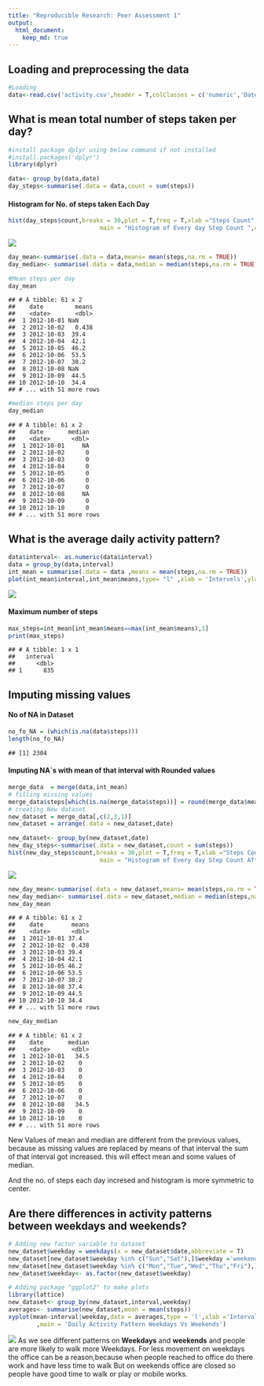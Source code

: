 ```yaml
---
title: "Reproducible Research: Peer Assessment 1"
output: 
  html_document:
    keep_md: true
---
```

## Loading and preprocessing the data

```r
#Loading
data<-read.csv('activity.csv',header = T,colClasses = c('numeric','Date','character'))
```

## What is mean total number of steps taken per day?


```r
#install package dplyr using below command if not installed
#install.packages('dplyr')
library(dplyr)
```

```r
data<- group_by(data,date)
day_steps<-summarise(.data = data,count = sum(steps))
```
#### Histogram for No. of steps taken Each Day

```r
hist(day_steps$count,breaks = 30,plot = T,freq = T,xlab ="Steps Count",
                          main = "Histogram of Every day Step Count ",col= "blue" )
```

![](PA1_template_files/figure-html/unnamed-chunk-4-1.png)<!-- -->

```r
day_mean<-summarise(.data = data,means= mean(steps,na.rm = TRUE))
day_median<- summarise(.data = data,median = median(steps,na.rm = TRUE))
```

```r
#Mean steps per day
day_mean
```

```
## # A tibble: 61 x 2
##    date         means
##    <date>       <dbl>
##  1 2012-10-01 NaN    
##  2 2012-10-02   0.438
##  3 2012-10-03  39.4  
##  4 2012-10-04  42.1  
##  5 2012-10-05  46.2  
##  6 2012-10-06  53.5  
##  7 2012-10-07  38.2  
##  8 2012-10-08 NaN    
##  9 2012-10-09  44.5  
## 10 2012-10-10  34.4  
## # ... with 51 more rows
```

```r
#median steps per day
day_median
```

```
## # A tibble: 61 x 2
##    date       median
##    <date>      <dbl>
##  1 2012-10-01     NA
##  2 2012-10-02      0
##  3 2012-10-03      0
##  4 2012-10-04      0
##  5 2012-10-05      0
##  6 2012-10-06      0
##  7 2012-10-07      0
##  8 2012-10-08     NA
##  9 2012-10-09      0
## 10 2012-10-10      0
## # ... with 51 more rows
```

## What is the average daily activity pattern?

```r
data$interval<- as.numeric(data$interval)
data = group_by(data,interval)
int_mean = summarise(.data = data ,means = mean(steps,na.rm = TRUE))
plot(int_mean$interval,int_mean$means,type= "l" ,xlab = 'Intervels',ylab = 'Average',main = 'Average Daily Activity Patters',col = 'blue')
```

![](PA1_template_files/figure-html/unnamed-chunk-6-1.png)<!-- -->
#### Maximum number of steps


```r
max_steps=int_mean[int_mean$means==max(int_mean$means),1]
print(max_steps)
```

```
## # A tibble: 1 x 1
##   interval
##      <dbl>
## 1      835
```

## Imputing missing values
#### No of NA in Dataset

```r
no_fo_NA = (which(is.na(data$steps)))
length(no_fo_NA)
```

```
## [1] 2304
```
#### Imputing NA`s with mean of that interval with Rounded values

```r
merge_data  = merge(data,int_mean)
# filling missing values
merge_data$steps[which(is.na(merge_data$steps))] = round(merge_data$means[which(is.na(merge_data$steps))])
# creating New dataset
new_dataset = merge_data[,c(2,3,1)]
new_dataset = arrange(.data = new_dataset,date)
```


```r
new_dataset<- group_by(new_dataset,date)
new_day_steps<-summarise(.data = new_dataset,count = sum(steps))
hist(new_day_steps$count,breaks = 30,plot = T,freq = T,xlab ="Steps Count",
                          main = "Histogram of Every day Step Count After Filling NA`s ",col= "blue" )
```

![](PA1_template_files/figure-html/unnamed-chunk-10-1.png)<!-- -->

```r
new_day_mean<-summarise(.data = new_dataset,means= mean(steps,na.rm = TRUE))
new_day_median<- summarise(.data = new_dataset,median = median(steps,na.rm = TRUE))
new_day_mean
```

```
## # A tibble: 61 x 2
##    date        means
##    <date>      <dbl>
##  1 2012-10-01 37.4  
##  2 2012-10-02  0.438
##  3 2012-10-03 39.4  
##  4 2012-10-04 42.1  
##  5 2012-10-05 46.2  
##  6 2012-10-06 53.5  
##  7 2012-10-07 38.2  
##  8 2012-10-08 37.4  
##  9 2012-10-09 44.5  
## 10 2012-10-10 34.4  
## # ... with 51 more rows
```

```r
new_day_median
```

```
## # A tibble: 61 x 2
##    date       median
##    <date>      <dbl>
##  1 2012-10-01   34.5
##  2 2012-10-02    0  
##  3 2012-10-03    0  
##  4 2012-10-04    0  
##  5 2012-10-05    0  
##  6 2012-10-06    0  
##  7 2012-10-07    0  
##  8 2012-10-08   34.5
##  9 2012-10-09    0  
## 10 2012-10-10    0  
## # ... with 51 more rows
```
New Values of mean and median are different from the previous values, because as missing values are replaced by means of that interval the sum of that interval got increased. this will effect mean and some values of median.

And the no. of steps each day incresed and histogram is more symmetric to center. 

## Are there differences in activity patterns between weekdays and weekends?


```r
# Adding new factor variable to dataset
new_dataset$weekday = weekdays(x = new_dataset$date,abbreviate = T)
new_dataset[new_dataset$weekday %in% c("Sun","Sat"),]$weekday ='weekends' 
new_dataset[new_dataset$weekday %in% c("Mon","Tue","Wed","Thu","Fri"),]$weekday ='weekdays' 
new_dataset$weekday<- as.factor(new_dataset$weekday)
```


```r
# Adding package "ggplot2" to make plots
library(lattice)
new_dataset<- group_by(new_dataset,interval,weekday)
averages<- summarise(new_dataset,mean = mean(steps))
xyplot(mean~interval|weekday,data = averages,type = 'l',xlab ='Intervals',ylab = 'Average Step taken'
        ,main = 'Daily Activity Pattern Weekdays Vs Weekends')
```

![](PA1_template_files/figure-html/unnamed-chunk-12-1.png)<!-- -->
As we see different patterns on **Weekdays** and **weekends** and people are more likely to walk more Weekdays.
For less movement on weekdays the office can be a reason,because when people reached to office do there work and have less time to walk But on weekends office are closed so people have good time to walk or play or mobile works.

